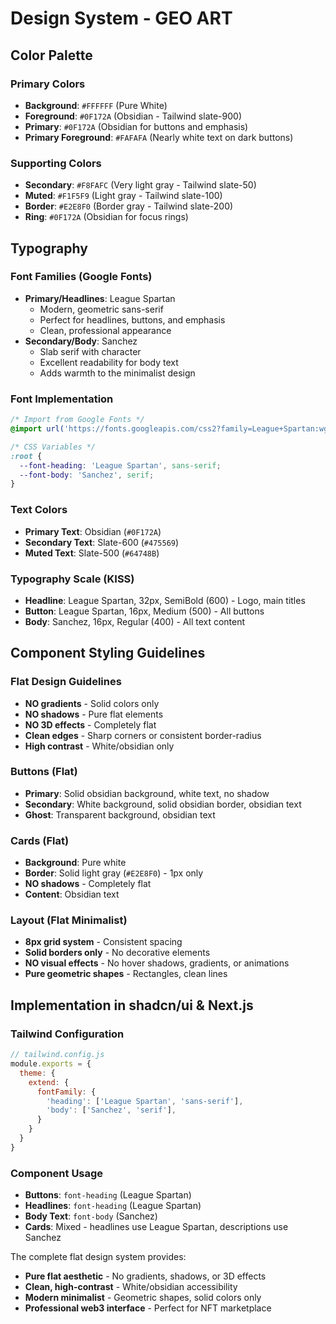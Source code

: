 # Design System - GEO ART

## Color Palette

### Primary Colors
- **Background**: `#FFFFFF` (Pure White)
- **Foreground**: `#0F172A` (Obsidian - Tailwind slate-900)
- **Primary**: `#0F172A` (Obsidian for buttons and emphasis)
- **Primary Foreground**: `#FAFAFA` (Nearly white text on dark buttons)

### Supporting Colors
- **Secondary**: `#F8FAFC` (Very light gray - Tailwind slate-50)
- **Muted**: `#F1F5F9` (Light gray - Tailwind slate-100)
- **Border**: `#E2E8F0` (Border gray - Tailwind slate-200)
- **Ring**: `#0F172A` (Obsidian for focus rings)

## Typography

### Font Families (Google Fonts)
- **Primary/Headlines**: League Spartan
  - Modern, geometric sans-serif
  - Perfect for headlines, buttons, and emphasis
  - Clean, professional appearance
- **Secondary/Body**: Sanchez
  - Slab serif with character
  - Excellent readability for body text
  - Adds warmth to the minimalist design

### Font Implementation
```css
/* Import from Google Fonts */
@import url('https://fonts.googleapis.com/css2?family=League+Spartan:wght@300;400;500;600;700&family=Sanchez:ital,wght@0,400;1,400&display=swap');

/* CSS Variables */
:root {
  --font-heading: 'League Spartan', sans-serif;
  --font-body: 'Sanchez', serif;
}
```

### Text Colors
- **Primary Text**: Obsidian (`#0F172A`)
- **Secondary Text**: Slate-600 (`#475569`)
- **Muted Text**: Slate-500 (`#64748B`)

### Typography Scale (KISS)
- **Headline**: League Spartan, 32px, SemiBold (600) - Logo, main titles
- **Button**: League Spartan, 16px, Medium (500) - All buttons
- **Body**: Sanchez, 16px, Regular (400) - All text content

## Component Styling Guidelines

### Flat Design Guidelines
- **NO gradients** - Solid colors only
- **NO shadows** - Pure flat elements
- **NO 3D effects** - Completely flat
- **Clean edges** - Sharp corners or consistent border-radius
- **High contrast** - White/obsidian only

### Buttons (Flat)
- **Primary**: Solid obsidian background, white text, no shadow
- **Secondary**: White background, solid obsidian border, obsidian text
- **Ghost**: Transparent background, obsidian text

### Cards (Flat)
- **Background**: Pure white
- **Border**: Solid light gray (`#E2E8F0`) - 1px only
- **NO shadows** - Completely flat
- **Content**: Obsidian text

### Layout (Flat Minimalist)
- **8px grid system** - Consistent spacing
- **Solid borders only** - No decorative elements  
- **NO visual effects** - No hover shadows, gradients, or animations
- **Pure geometric shapes** - Rectangles, clean lines

## Implementation in shadcn/ui & Next.js

### Tailwind Configuration
```javascript
// tailwind.config.js
module.exports = {
  theme: {
    extend: {
      fontFamily: {
        'heading': ['League Spartan', 'sans-serif'],
        'body': ['Sanchez', 'serif'],
      }
    }
  }
}
```

### Component Usage
- **Buttons**: `font-heading` (League Spartan)
- **Headlines**: `font-heading` (League Spartan) 
- **Body Text**: `font-body` (Sanchez)
- **Cards**: Mixed - headlines use League Spartan, descriptions use Sanchez

The complete flat design system provides:
- **Pure flat aesthetic** - No gradients, shadows, or 3D effects
- **Clean, high-contrast** - White/obsidian accessibility
- **Modern minimalist** - Geometric shapes, solid colors only
- **Professional web3 interface** - Perfect for NFT marketplace